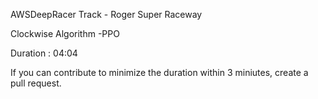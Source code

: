  AWSDeepRacer
Track  - Roger Super Raceway  

Clockwise Algorithm -PPO  

Duration : 04:04  

If you can contribute to minimize the duration within 3 miniutes, create a pull request.

